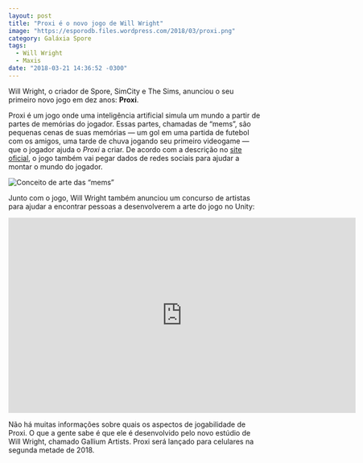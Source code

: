 ```yaml
---
layout: post
title: "Proxi é o novo jogo de Will Wright"
image: "https://esporodb.files.wordpress.com/2018/03/proxi.png"
category: Galáxia Spore
tags:
  - Will Wright
  - Maxis
date: "2018-03-21 14:36:52 -0300"
---
```

Will Wright, o criador de Spore, SimCity e The Sims, anunciou o seu primeiro novo jogo em dez anos: **Proxi**.

Proxi é um jogo onde uma inteligência artificial simula um mundo a partir de partes de memórias do jogador. Essas partes, chamadas de “mems”, são pequenas cenas de suas memórias — um gol em uma partida de futebol com os amigos, uma tarde de chuva jogando seu primeiro videogame — que o jogador ajuda o _Proxi_ a criar. De acordo com a descrição no [site oficial](https://www.proxiai.com/about), o jogo também vai pegar dados de redes sociais para ajudar a montar o mundo do jogador.

![Conceito de arte das “mems”](https://esporodb.files.wordpress.com/2018/03/pixel.png)

Junto com o jogo, Will Wright também anunciou um concurso de artistas para ajudar a encontrar pessoas a desenvolverem a arte do jogo no Unity:

<iframe width="690" height="388" src="https://www.youtube-nocookie.com/embed/phfpooto8iY" frameborder="0" allow="autoplay; encrypted-media" allowfullscreen></iframe>

Não há muitas informações sobre quais os aspectos de jogabilidade de Proxi. O que a gente sabe é que ele é desenvolvido pelo novo estúdio de Will Wright, chamado Gallium Artists. Proxi será lançado para celulares na segunda metade de 2018.
